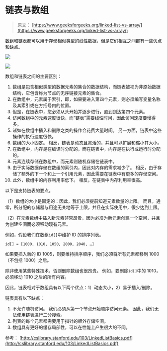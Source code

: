 # 链表与数组

> 原文： [https://www.geeksforgeeks.org/linked-list-vs-array/](https://www.geeksforgeeks.org/linked-list-vs-array/)

[数组](https://www.geeksforgeeks.org/array-data-structure/)和[链表](https://www.geeksforgeeks.org/data-structures/linked-list/)都可以用于存储相似类型的线性数据，但是它们相互之间都有一些优点和缺点。

![](img/f135b70319b69f7c8fc3364f232504ba.png)

![](img/f3277ee37f20568b18a51cd230eb1fa6.png)

数组和链表之间的主要区别：

1.  数组是包含相似类型的数据元素的集合的数据结构，而链表被视为非原始数据结构，它包含称为节点的无序链接元素的集合。
2.  在数组中，元素属于索引，即，如果要进入第四个元素，则必须编写变量名称及其索引或在方括号内的位置。
3.  但是，在链表中，您必须从头开始并逐步进行，直到到达第四个元素。
4.  访问数组中的元素速度很快，而“链表”需要线性时间，因此访问速度要慢得多。
5.  诸如在数组中插入和删除之类的操作会花费大量时间。 另一方面，链表中这些操作的执行速度很快。
6.  数组的大小固定。 相反，链表是动态且灵活的，并且可以扩展和缩小其大小。
7.  在数组中，内存是在编译时分配的，而在链表中，内存是在执行或运行时分配的。
9.  元素连续存储在数组中，而元素则随机存储在链表中。
10.  由于实际数据存储在数组的索引内，因此对内存的需求减少了。 相反，由于存储了额外的下一个和上一个引用元素，因此需要在链表中有更多的存储空间。
11.  此外，数组中的内存利用率低下。 相反，在链表中内存利用率很高。

以下是支持链表的要点。

（1）数组的大小是固定的：因此，我们必须提前知道元素数量的上限。 而且，通常，所分配的存储器与用途无关地等于上限，并且在实际使用中，很少达到上限。

（2）在元素数组中插入新元素非常昂贵，因为必须为新元素创建一个空间，并且为创建空间而必须移动现有元素。

例如，假设我们在数组`id[]`中维护 ID 的排序列表。

```
id[] = [1000, 1010, 1050, 2000, 2040, …]
```

如果要插入新的 ID 1005，则要维持排序顺序，我们必须将所有元素都移到 1000（不包括 1000）之后。

除非使用某些特殊技术，否则删除数组也很昂贵。 例如，要删除`id[]`中的 1010，必须移动 1010 之后的所有内容。

因此，链表相对于数组具有以下两个优点：1）动态大小，2）易于插入/删除。

链表具有以下缺点：
1.  不允许随机访问。 我们必须从第一个节点开始顺序访问元素。 因此，我们无法使用链表进行二分搜索。
2.  列表的每个元素都需要用于指针的额外存储空间。
3.  数组具有更好的缓存局部性，可以在性能上产生很大的不同。

参考：
[http://cslibrary.stanford.edu/103/LinkedListBasics.pdf](http://cslibrary.stanford.edu/103/LinkedListBasics.pdf)

